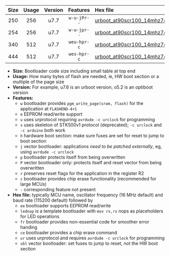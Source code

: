 |Size|Usage|Version|Features|Hex file|
|:-:|:-:|:-:|:-:|:--|
|250|256|u7.7|`w-u-jPr--`|[urboot_at90scr100_14mhz7456_38400bps_lednop_ur_vbl.hex](https://raw.githubusercontent.com/stefanrueger/urboot.hex/main/mcus/at90scr100/fcpu_14mhz7456/38400_bps/urboot_at90scr100_14mhz7456_38400bps_lednop_ur_vbl.hex)|
|254|256|u7.7|`w-u-jpr--`|[urboot_at90scr100_14mhz7456_38400bps_lednop_fr_ur_vbl.hex](https://raw.githubusercontent.com/stefanrueger/urboot.hex/main/mcus/at90scr100/fcpu_14mhz7456/38400_bps/urboot_at90scr100_14mhz7456_38400bps_lednop_fr_ur_vbl.hex)|
|340|512|u7.7|`weu-hpr-c`|[urboot_at90scr100_14mhz7456_38400bps_ee_lednop_fr_ce_ur.hex](https://raw.githubusercontent.com/stefanrueger/urboot.hex/main/mcus/at90scr100/fcpu_14mhz7456/38400_bps/urboot_at90scr100_14mhz7456_38400bps_ee_lednop_fr_ce_ur.hex)|
|444|512|u7.7|`wes-hpr-c`|[urboot_at90scr100_14mhz7456_38400bps_ee_lednop_fr_ce.hex](https://raw.githubusercontent.com/stefanrueger/urboot.hex/main/mcus/at90scr100/fcpu_14mhz7456/38400_bps/urboot_at90scr100_14mhz7456_38400bps_ee_lednop_fr_ce.hex)|

- **Size:** Bootloader code size including small table at top end
- **Usage:** How many bytes of flash are needed, ie, HW boot section or a multiple of the page size
- **Version:** For example, u7.6 is an urboot version, o5.2 is an optiboot version
- **Features:**
  + `w` bootloader provides `pgm_write_page(sram, flash)` for the application at `FLASHEND-4+1`
  + `e` EEPROM read/write support
  + `u` uses urprotocol requiring `avrdude -c urclock` for programming
  + `s` uses skeleton of STK500v1 protocol (deprecated); `-c urclock` and `-c arduino` both work
  + `h` hardware boot section: make sure fuses are set for reset to jump to boot section
  + `j` vector bootloader: applications *need to be patched externally*, eg, using `avrdude -c urclock`
  + `p` bootloader protects itself from being overwritten
  + `P` vector bootloader only: protects itself and reset vector from being overwritten
  + `r` preserves reset flags for the application in the register R2
  + `c` bootloader provides chip erase functionality (recommended for large MCUs)
  + `-` corresponding feature not present
- **Hex file:** typically MCU name, oscillator frequency (16 MHz default) and baud rate (115200 default) followed by
  + `ee` bootloader supports EEPROM read/write
  + `lednop` is a template bootloader with `mov rx,rx` nops as placeholders for LED operations
  + `fr` bootloader provides non-essential code for smoother error handing
  + `ce` bootloader provides a chip erase command
  + `ur` uses urprotocol and requires `avrdude -c urclock` for programming
  + `vbl` vector bootloader: set fuses to jump to reset, not the HW boot section
